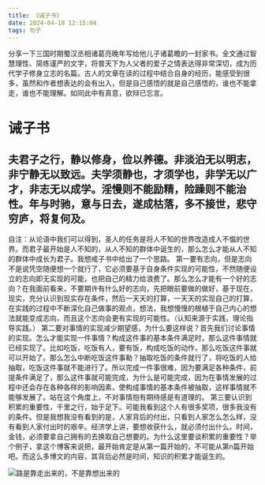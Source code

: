 ```yaml
---
title: 《诫子书》
date: 2024-04-18 12:15:04
tags: 句子
---
```


分享一下三国时期蜀汉丞相诸葛亮晚年写给他儿子诸葛瞻的一封家书。全文通过智慧理性、简练谨严的文字，将普天下为人父者的爱子之情表达得非常深切，成为历代学子修身立志的名篇。古人的文章在读的过程中结合自身的经历，能感受到很多，虽然和作者想表达的会有出入，但是自己感悟的就是自己感悟的，谁也不能拿走，谁也不能理解。如同此中有真意，欲辩已忘言。

# 诫子书

## 夫君子之行，静以修身，俭以养德。非淡泊无以明志，非宁静无以致远。夫学须静也，才须学也，非学无以广才，非志无以成学。淫慢则不能励精，险躁则不能治性。年与时驰，意与日去，遂成枯落，多不接世，悲守穷庐，将复何及。

自注：从论语中我们可以得到，圣人的任务是将人不知的世界改造成人不愠的世界。而君子最开始是人不知的，从人不知的群体中诞生的，那么怎么才能从人不知的群体中成长为君子。我想戒子书中给出了一个思路。
第一要有志向，但是志向不是说凭空随便想一个就行了，它必须要基于自身条件实现的可能性，不然随便设立的志向即无实现的可能，也把自己的精力给浪费了。那么怎么才能有一个好的志向？在我面前看来，不要期许有什么好的志向，先把眼前要做的做好，基于现在，现实，充分认识到现实存在条件，然后一天天的打算，一天天的实现自己的打算，在实践的过程中不断深化自己做事的观点，想法，我想慢慢的根植于自己内心的想法就能变成志向，而且这个志向会更有实现的可能性。（认知来源于实践，理论指导实践。）
第二要对事情的实现减少期望感，为什么要这样说？首先我们讨论事情的实现。怎么才能实现一件事情？构成这件事的基本条件满足时，那么这件事情就已经实现了。比如吃饭，吃饭有人，要有饭，构成吃饭的动作，那么吃饭这件事就可以开始了。那么怎么中断吃饭这件事勒？抽取吃饭的条件就行了，将吃饭的人给抽取，吃饭这件事就不能进行了。所以完成一件事很难，因为要满足各种条件，前提条件满足了，那么这件事就可能完成，为什么是可能完成，因为在事情发展的过程中还会存在各种各样的影响因素，使构成事情的基本条件被抽取，这样事情就不能够发展了。站在这个角度上，不对事情抱有期待感是有道理的。
第三要认识到积累的重要性，千里之行，始于足下。可能我看到这个人有很多奖项，很多我没有的条件。但是我想我没有看到的是，人家背后的付出，只看到人家怎么怎么样，没有看到人家付出时的艰辛。经济学上讲，要想收获什么，就必须付出什么。时间，金钱，必须要拿自己拥有的去换取自己想要的。为什么这里要谈积累的重要性？举个例子，拿这个博客来说把，最开始肯定是从第一篇开始的，不可能从第n篇开始吧。而这么多博文的内容，其背后必然是时间，知识的积累才能诞生的。

![路是靠走出来的，不是靠想出来的](/pic/jzs1.jpg)

